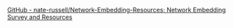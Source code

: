 
[GitHub - nate-russell/Network-Embedding-Resources: Network Embedding Survey and Resources](https://github.com/nate-russell/Network-Embedding-Resources)
